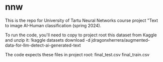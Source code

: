 # nnw

This is the repo for University of Tartu Neural Networks course project "Text to image AI-Human classification (spring 2024).

To run the code, you'll need to copy to project root this dataset from Kaggle and unzip it:
!kaggle datasets download -d jdragonxherrera/augmented-data-for-llm-detect-ai-generated-text

The code expects these files in project root:
final_test.csv
final_train.csv
